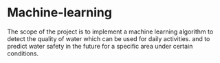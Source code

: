 # Machine-learning
The scope of the project is to implement a machine learning algorithm to detect the quality of water which can be used for daily activities. and to predict water safety in the future for a specific area under certain conditions.
